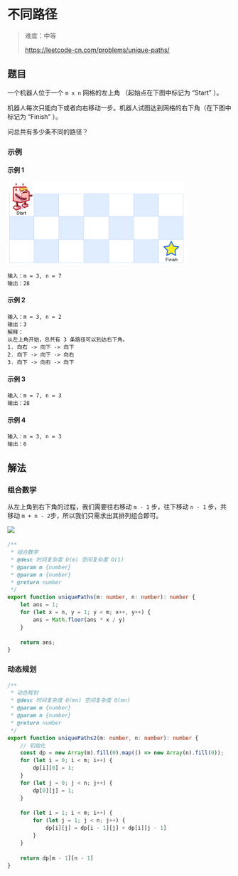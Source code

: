 # 不同路径

> 难度：中等
>
> https://leetcode-cn.com/problems/unique-paths/

## 题目

一个机器人位于一个 `m x n` 网格的左上角 （起始点在下图中标记为 “Start” ）。

机器人每次只能向下或者向右移动一步。机器人试图达到网格的右下角（在下图中标记为 “Finish” ）。

问总共有多少条不同的路径？

### 示例

#### 示例 1

![unique-paths.png](../../assets/images/problemset/unique-paths.png)

```
输入：m = 3, n = 7
输出：28
```

#### 示例 2

```
输入：m = 3, n = 2
输出：3
解释：
从左上角开始，总共有 3 条路径可以到达右下角。
1. 向右 -> 向下 -> 向下
2. 向下 -> 向下 -> 向右
3. 向下 -> 向右 -> 向下
```

#### 示例 3

```
输入：m = 7, n = 3
输出：28
```

#### 示例 4

```
输入：m = 3, n = 3
输出：6
```

## 解法

### 组合数学

从左上角到右下角的过程，我们需要往右移动 `m - 1` 步，往下移动 `n - 1` 步，共移动 `m + n - 2`步，所以我们只需求出其排列组合即可。

<img src="http://latex.codecogs.com/gif.latex?C^{m-1}_{m+n-2}=\frac{(m+n-2)(m+n-3)...n}{(m-1)!}" />

```typescript
/**
 * 组合数学
 * @desc 时间复杂度 O(m) 空间复杂度 O(1)
 * @param m {number}
 * @param n {number}
 * @return number
 */
export function uniquePaths(m: number, n: number): number {
    let ans = 1;
    for (let x = n, y = 1; y < m; x++, y++) {
        ans = Math.floor(ans * x / y)
    }

    return ans;
}
```

### 动态规划

```typescript
/**
 * 动态规划
 * @desc 时间复杂度 O(mn) 空间复杂度 O(mn)
 * @param m {number}
 * @param n {number}
 * @return number
 */
export function uniquePaths2(m: number, n: number): number {
    // 初始化
    const dp = new Array(m).fill(0).map(() => new Array(n).fill(0));
    for (let i = 0; i < m; i++) {
        dp[i][0] = 1;
    }
    for (let j = 0; j < n; j++) {
        dp[0][j] = 1;
    }

    for (let i = 1; i < m; i++) {
        for (let j = 1; j < n; j++) {
            dp[i][j] = dp[i - 1][j] + dp[i][j - 1]
        }
    }

    return dp[m - 1][n - 1]
}
```